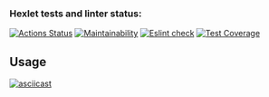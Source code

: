 ### Hexlet tests and linter status:
[![Actions Status](https://github.com/reznikovAndrey/frontend-project-lvl2/workflows/hexlet-check/badge.svg)](https://github.com/reznikovAndrey/frontend-project-lvl2/actions) [![Maintainability](https://api.codeclimate.com/v1/badges/593aa5a0e8635dfa1d63/maintainability)](https://codeclimate.com/github/reznikovAndrey/frontend-project-lvl2/maintainability) [![Eslint check](https://github.com/reznikovAndrey/frontend-project-lvl2/workflows/linter-and-tests-check/badge.svg)](https://github.com/reznikovAndrey/frontend-project-lvl2/actions) [![Test Coverage](https://api.codeclimate.com/v1/badges/593aa5a0e8635dfa1d63/test_coverage)](https://codeclimate.com/github/reznikovAndrey/frontend-project-lvl2/test_coverage)

## Usage
[![asciicast](https://asciinema.org/a/a08XDdT3HnU44jCoqFk51icM1.svg)](https://asciinema.org/a/a08XDdT3HnU44jCoqFk51icM1)
